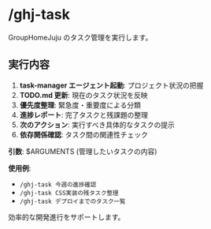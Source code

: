 # /ghj-task

GroupHomeJuju のタスク管理を実行します。

## 実行内容
1. **task-manager エージェント起動**: プロジェクト状況の把握
2. **TODO.md 更新**: 現在のタスク状況を反映
3. **優先度整理**: 緊急度・重要度による分類
4. **進捗レポート**: 完了タスクと残課題の整理
5. **次のアクション**: 実行すべき具体的なタスクの提示
6. **依存関係確認**: タスク間の関連性チェック

**引数**: $ARGUMENTS (管理したいタスクの内容)

**使用例**:
- `/ghj-task 今週の進捗確認`
- `/ghj-task CSS実装の残タスク整理`
- `/ghj-task デプロイまでのタスク一覧`

効率的な開発進行をサポートします。

